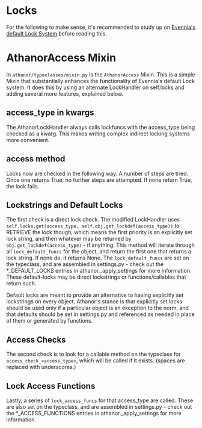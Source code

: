 # Locks
For the following to make sense, it's recommended to study up on [Evennia's default Lock System](https://www.evennia.com/docs/latest/Components/Locks.html) before reading this.

# AthanorAccess Mixin
In `athanor/typeclasses/mixin.py` is the `AthanorAccess` Mixin. This is a simple Mixin that substantially enhances the functionality of Evennia's default Lock system. It does this by using an alternate LockHandler on self.locks and adding several more features, explained below.

## access_type in kwargs
The AthanorLockHandler always calls lockfuncs with the access_type being checked as a kwarg. This makes writing complex indirect locking systems more convenient.

## access method
Locks now are checked in the following way. A number of steps are tried. Once one returns True, no further steps are attempted. If none return True, the lock fails.

## Lockstrings and Default Locks
The first check is a direct lock check. The modified LockHandler uses `self.locks.get(access_type, self.obj.get_lockdef(access_type))` to RETRIEVE the lock though, which means the first priority is an explicitly set lock string, and then whatever may be returned by `obj.get_lockdef(access_type)` - if anything. This method will iterate through all `lock_default_funcs` for the object, and return the first one that returns a lock string. If none do, it returns None. The `lock_default_funcs` are set on the typeclass, and are assembled in settings.py - check out the *_DEFAULT_LOCKS entries in athanor._apply_settings for more information. These default-locks may be direct lockstrings or functions/callables that return such.

Default locks are meant to provide an alternative to having explicitly set lockstrings on every object. Athanor's stance is that explicitly set locks should be used only if a particular object is an exception to the norm, and that defaults should be set in settings.py and referenced as needed in place of them or generated by functions.

## Access Checks
The second check is to look for a callable method on the typeclass for `access_check_<access_type>`, which will be called if it exists. (spaces are replaced with underscores.)


## Lock Access Functions
Lastly, a series of `lock_access_funcs` for that access_type are called. These are also set on the typeclass, and are assembled in settings.py - check out the *_ACCESS_FUNCTIONS entries in athanor._apply_settings for more information.